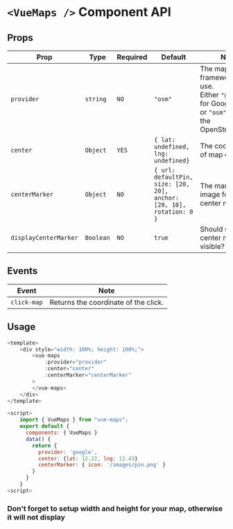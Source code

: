 # `<VueMaps />` Component API

## Props

| Prop | Type | Required | Default | Note |
|---|---|---|---|---|
| `provider` | `string` | `NO` | `"osm"` | The map framework to use. <br>Either `"google"` for GoogleMaps, or `"osm"` to use the OpenStreetMaps.
| `center` | `Object`| `YES` | `{ lat: undefined,`<br>`lng: undefined}` | The coordinates of map center.
| `centerMarker` | `Object`| `NO` | `{ url: defaultPin,`<br>`size: [20, 20],`<br>`anchor: [20, 10],`<br>`rotation: 0 }` | The marker image for the center marker.
| `displayCenterMarker` | `Boolean`| `NO` | `true` | Should set the center marker as visible?

## Events
| Event | Note|
|---|---|
| `click-map` | Returns the coordinate of the click.

## Usage

```js
<template>
    <div style="width: 100%; height: 100%;">
        <vue-maps
            :provider="provider"
            :center="center"
            :centerMarker="centerMarker"
        >
        </vue-maps>
    </div>
</template>

<script>
    import { VueMaps } from "vue-maps";
    export default {
      components: { VueMaps }
      data() {
        return {
          provider: 'google',
          center: {lat: 12.22, lng: 12.43}
          centerMarker: { icon: '/images/pin.png' }
        }
      }
    }
<script>
```

### Don't forget to setup width and height for your map, otherwise it will not display
